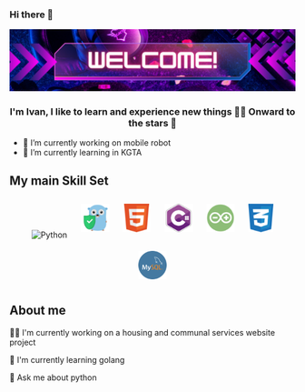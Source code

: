 ### Hi there 👋
<img src="https://github.com/Cimer17/Cimer17/blob/main/baner.png" alt="banner that says Sarah hart Landolt - software developer, artist, designer">

### <div align="center">I'm Ivan, I like to learn and experience new things 👨‍💻 Onward to the stars 🚀</div>  

- 🔭 I’m currently working on mobile robot
- 🌱 I’m currently learning in KGTA


## My main Skill Set
<p align="center">
<img style="margin: 10px" src="https://profilinator.rishav.dev/skills-assets/python-original.svg" alt="Python" height="50" />  
<img style="margin: 10px" src="https://github.com/Cimer17/Cimer17/blob/main/src/assertgo_512.png" alt="golang" height="50" />  
<img style="margin: 10px" src="https://github.com/Cimer17/Cimer17/blob/main/src/1200px-HTML5_Badge.svg.png" alt="html" height="50" />  
<img style="margin: 10px" src="https://github.com/Cimer17/Cimer17/blob/main/src/Logo-csharp.webp" alt="shsarp" height="50" />  
<img style="margin: 10px" src="https://github.com/Cimer17/Cimer17/blob/main/src/arduino_103028.png" alt="arduino" height="50" />  
<img style="margin: 10px" src="https://github.com/Cimer17/Cimer17/blob/main/src/css.svg" alt="css" height="50" />  
<img style="margin: 10px" src="https://github.com/Cimer17/Cimer17/blob/main/src/mysqllogo.png" alt="mysql" height="50" />  
</p>


## About me
👨‍💻 I'm currently working on a housing and communal services website project

🧠 I'm currently learning golang

💬 Ask me about python
